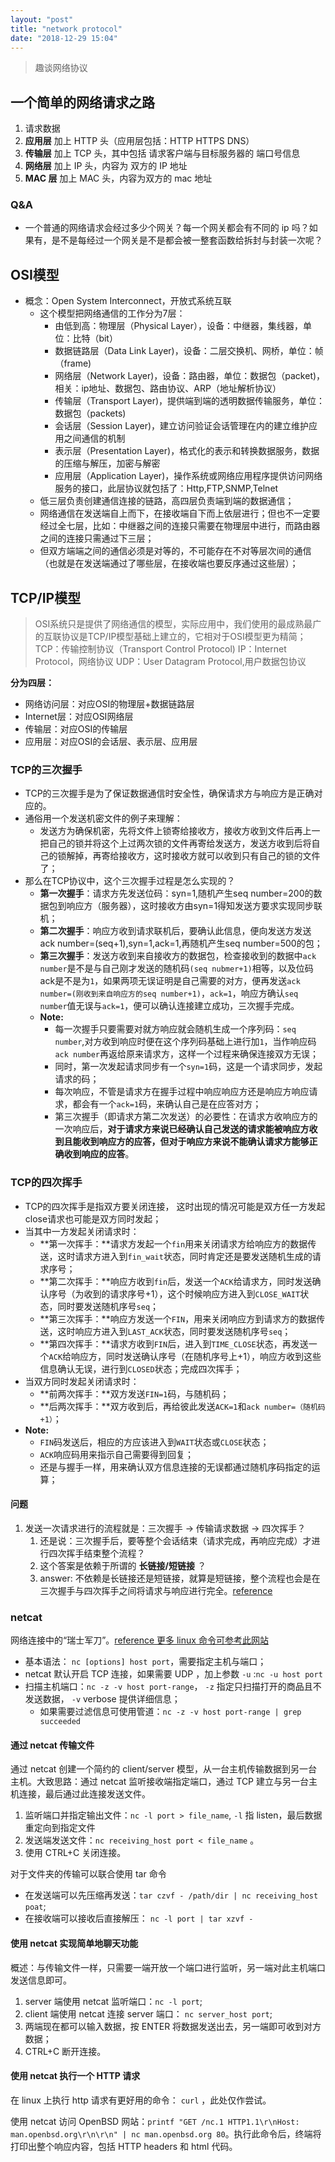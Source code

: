 ```yaml
---
layout: "post"
title: "network protocol"
date: "2018-12-29 15:04"
---
```


> 趣谈网络协议

## 一个简单的网络请求之路

1. 请求数据
2. **应用层** 加上 HTTP 头（应用层包括：HTTP HTTPS DNS）
3. **传输层** 加上 TCP 头，其中包括 请求客户端与目标服务器的 端口号信息
4. **网络层** 加上 IP 头，内容为 双方的 IP 地址
5. **MAC 层** 加上 MAC 头，内容为双方的 mac 地址

### Q&A

- 一个普通的网络请求会经过多少个网关？每一个网关都会有不同的 ip 吗？如果有，是不是每经过一个网关是不是都会被一整套函数给拆封与封装一次呢？

## OSI模型

- 概念：Open System Interconnect，开放式系统互联
  - 这个模型把网络通信的工作分为7层：
    - 由低到高：物理层（Physical Layer），设备：中继器，集线器，单位：比特（bit）
    - 数据链路层（Data Link Layer)，设备：二层交换机、网桥，单位：帧（frame)
    - 网络层（Network Layer)，设备：路由器，单位：数据包（packet)，相关：ip地址、数据包、路由协议、ARP（地址解析协议）
    - 传输层（Transport Layer)，提供端到端的透明数据传输服务，单位：数据包（packets)
    - 会话层（Session Layer)，建立访问验证会话管理在内的建立维护应用之间通信的机制
    - 表示层（Presentation Layer)，格式化的表示和转换数据服务，数据的压缩与解压，加密与解密
    - 应用层（Application Layer)，操作系统或网络应用程序提供访问网络服务的接口，此层协议就包括了：Http,FTP,SNMP,Telnet
  - 低三层负责创建通信连接的链路，高四层负责端到端的数据通信；
  - 网络通信在发送端自上而下，在接收端自下而上依层进行；但也不一定要经过全七层，比如：中继器之间的连接只需要在物理层中进行，而路由器之间的连接只需通过下三层；
  - 但双方端端之间的通信必须是对等的，不可能存在不对等层次间的通信（也就是在发送端通过了哪些层，在接收端也要反序通过这些层）；

## TCP/IP模型

> OSI系统只是提供了网络通信的模型，实际应用中，我们使用的最成熟最广的互联协议是TCP/IP模型基础上建立的，它相对于OSI模型更为精简；
> TCP：传输控制协议（Transport Control Protocol)
> IP：Internet Protocol，网络协议
> UDP：User Datagram Protocol,用户数据包协议

**分为四层：**

- 网络访问层：对应OSI的物理层+数据链路层
- Internet层：对应OSI网络层
- 传输层：对应OSI的传输层
- 应用层：对应OSI的会话层、表示层、应用层

### TCP的三次握手

- TCP的三次握手是为了保证数据通信时安全性，确保请求方与响应方是正确对应的。
- 通俗用一个发送机密文件的例子来理解：
  - 发送方为确保机密，先将文件上锁寄给接收方，接收方收到文件后再上一把自己的锁并将这个上过两次锁的文件再寄给发送方，发送方收到后将自己的锁解掉，再寄给接收方，这时接收方就可以收到只有自己的锁的文件了；
- 那么在TCP协议中，这个三次握手过程是怎么实现的？
  - **第一次握手**：请求方先发送位码：syn=1,随机产生seq number=200的数据包到响应方（服务器），这时接收方由syn=1得知发送方要求实现同步联机；
  - **第二次握手**：响应方收到请求联机后，要确认此信息，便向发送方发送ack number=(seq+1),syn=1,ack=1,再随机产生seq number=500的包；
  - **第三次握手**：发送方收到来自接收方的数据包，检查接收到的数据中`ack number`是不是与自己刚才发送的随机码`(seq nubmer+1)`相等，以及位码ack是不是为`1`，如果两项无误证明是自己需要的对方，便再发送`ack number=(刚收到来自响应方的seq number+1)`，`ack=1`，响应方确认`seq number`值无误与`ack=1`，便可以确认连接建立成功，三次握手完成。
  - **Note:**
    - 每一次握手只要需要对就方响应就会随机生成一个序列码：`seq number`,对方收到响应时便在这个序列码基础上进行加`1`，当作响应码`ack number`再返给原来请求方，这样一个过程来确保连接双方无误；
    - 同时，第一次发起请求同步有一个`syn=1`码，这是一个请求同步，发起请求的码；
    - 每次响应，不管是请求方在握手过程中响应响应方还是响应方响应请求，都会有一个`ack=1`码，来确认自己是在应答对方；
    - 第三次握手（即请求方第二次发送）的必要性：在请求方收响应方的一次响应后，**对于请求方来说已经确认自己发送的请求能被响应方收到且能收到响应方的应答，但对于响应方来说不能确认请求方能够正确收到响应的应答**。

### TCP的四次挥手

- TCP的四次挥手是指双方要关闭连接， 这时出现的情况可能是双方任一方发起close请求也可能是双方同时发起；
- 当其中一方发起关闭请求时：
  - **第一次挥手：**请求方发起一个`fin`用来关闭请求方给响应方的数据传送，这时请求方进入到`fin_wait`状态，同时肯定还是要发送随机生成的请求序号；
  - **第二次挥手：**响应方收到`fin`后，发送一个`ACK`给请求方，同时发送确认序号（为收到的请求序号+1），这个时候响应方进入到`CLOSE_WAIT`状态，同时要发送随机序号`seq`；
  - **第三次挥手：**响应方发送一个`FIN`，用来关闭响应方到请求方的数据传送，这时响应方进入到`LAST_ACK`状态，同时要发送随机序号`seq`；
  - **第四次挥手：**请求方收到`FIN`后，进入到`TIME_CLOSE`状态，再发送一个`ACK`给响应方，同时发送确认序号（在随机序号上+1），响应方收到这些信息确认无误，进行到`CLOSED`状态；完成四次挥手；
- 当双方同时发起关闭请求时：
  - **前两次挥手：**双方发送`FIN=1`码，与随机码；
  - **后两次挥手：**双方收到后，再给彼此发送`ACK=1`和`ack number=（随机码+1）`；
- **Note:**
  - `FIN`码发送后，相应的方应该进入到`WAIT`状态或`CLOSE`状态；
  - `ACK`响应码用来指示自己需要得到回复；
  - 还是与握手一样，用来确认双方信息连接的无误都通过随机序码指定的运算；

#### 问题

1. 发送一次请求进行的流程就是：三次握手 -> 传输请求数据 -> 四次挥手？
   1. 还是说：三次握手后，要等整个会话结束（请求完成，再响应完成）才进行四次挥手结束整个流程？
   2. 这个答案是依赖于所谓的 **长链接/短链接** ？
   3. answer: 不依赖是长链接还是短链接，就算是短链接，整个流程也会是在三次握手与四次挥手之间将请求与响应进行完全。[reference](https://www.cnblogs.com/0201zcr/p/4694945.html)

### netcat

网络连接中的“瑞士军刀”。[reference 更多 linux 命令可参考此网站](https://linuxize.com/post/netcat-nc-command-with-examples/)

- 基本语法： `nc [options] host port`，需要指定主机与端口；
- netcat 默认开启 TCP 连接，如果需要 UDP ，加上参数 `-u` :`nc -u host port`
- 扫描主机端口：`nc -z -v host port-range`， `-z` 指定只扫描打开的商品且不发送数据， `-v` verbose 提供详细信息；
  - 如果需要过滤信息可使用管道：`nc -z -v host port-range | grep succeeded`

#### 通过 netcat 传输文件

通过 netcat 创建一个简约的 client/server 模型，从一台主机传输数据到另一台主机。大致思路：通过 netcat 监听接收端指定端口，通过 TCP 建立与另一台主机连接，最后通过此连接发送文件。

1. 监听端口并指定输出文件：`nc -l port > file_name`, `-l` 指 listen，最后数据重定向到指定文件
2. 发送端发送文件：`nc receiving_host port < file_name` 。
3. 使用 CTRL+C 关闭连接。

对于文件夹的传输可以联合使用 tar 命令

- 在发送端可以先压缩再发送：`tar czvf - /path/dir | nc receiving_host poat`;
- 在接收端可以接收后直接解压： `nc -l port | tar xzvf -`

#### 使用 netcat 实现简单地聊天功能

概述：与传输文件一样，只需要一端开放一个端口进行监听，另一端对此主机端口发送信息即可。

1. server 端使用 netcat 监听端口：`nc -l port`;
2. client 端使用 netcat 连接 server 端口： `nc server_host port`;
3. 两端现在都可以输入数据，按 ENTER 将数据发送出去，另一端即可收到对方数据；
4. CTRL+C 断开连接。

#### 使用 netcat 执行一个 HTTP 请求

在 linux 上执行 http 请求有更好用的命令： `curl` ，此处仅作尝试。

使用 netcat 访问 OpenBSD 网站：`printf "GET /nc.1 HTTP1.1\r\nHost: man.openbsd.org\r\n\r\n" | nc man.openbsd.org 80`。执行此命令后，终端将打印出整个响应内容，包括 HTTP headers 和 html 代码。
